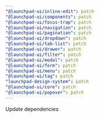 ```yaml
---
"@launchpad-ui/inline-edit": patch
"@launchpad-ui/components": patch
"@launchpad-ui/focus-trap": patch
"@launchpad-ui/navigation": patch
"@launchpad-ui/pagination": patch
"@launchpad-ui/dropdown": patch
"@launchpad-ui/tab-list": patch
"@launchpad-ui/drawer": patch
"@launchpad-ui/filter": patch
"@launchpad-ui/modal": patch
"@launchpad-ui/form": patch
"@launchpad-ui/menu": patch
"@launchpad-ui/tag": patch
"launchpad-design-system": patch
"@launchpad-ui/core": patch
"@launchpad-ui/popover": patch
---
```


Update dependencies
